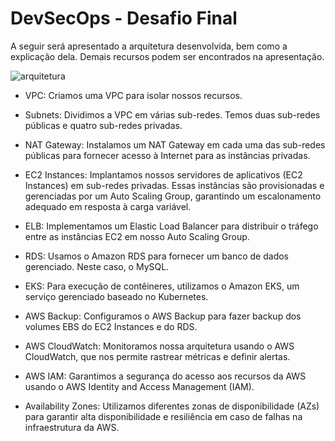 # DevSecOps - Desafio Final
A seguir será apresentado a arquitetura desenvolvida, bem como a explicação dela. Demais recursos podem ser encontrados na apresentação.

![arquitetura](https://github.com/AnaMaria27/DevSecOps-DesafioFinal/assets/33530061/afc8c210-7a79-49a0-9447-b90b6322bddc)

- VPC: Criamos uma VPC para isolar nossos recursos.

- Subnets: Dividimos a VPC em várias sub-redes. Temos duas sub-redes públicas e quatro sub-redes privadas.

- NAT Gateway: Instalamos um NAT Gateway em cada uma das sub-redes públicas para fornecer acesso à Internet para as instâncias privadas.

- EC2 Instances: Implantamos nossos servidores de aplicativos (EC2 Instances) em sub-redes privadas. Essas instâncias são provisionadas e gerenciadas por um Auto Scaling Group, garantindo um escalonamento adequado em resposta à carga variável.

- ELB: Implementamos um Elastic Load Balancer para distribuir o tráfego entre as instâncias EC2 em nosso Auto Scaling Group.

- RDS: Usamos o Amazon RDS para fornecer um banco de dados gerenciado. Neste caso, o MySQL.

- EKS: Para execução de contêineres, utilizamos o Amazon EKS, um serviço gerenciado baseado no Kubernetes.

- AWS Backup: Configuramos o AWS Backup para fazer backup dos volumes EBS do EC2 Instances e do RDS.

- AWS CloudWatch: Monitoramos nossa arquitetura usando o AWS CloudWatch, que nos permite rastrear métricas e definir alertas.

- AWS IAM: Garantimos a segurança do acesso aos recursos da AWS usando o AWS Identity and Access Management (IAM).

- Availability Zones: Utilizamos diferentes zonas de disponibilidade (AZs) para garantir alta disponibilidade e resiliência em caso de falhas na infraestrutura da AWS.
